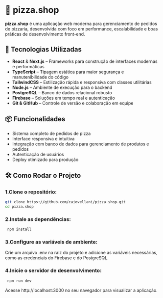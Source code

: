 # 🍕 pizza.shop

**pizza.shop** é uma aplicação web moderna para gerenciamento de pedidos de pizzaria, desenvolvida com foco em performance, escalabilidade e boas práticas de desenvolvimento front-end.

## 🚀 Tecnologias Utilizadas

- **React** & **Next.js** – Frameworks para construção de interfaces modernas e performáticas  
- **TypeScript** – Tipagem estática para maior segurança e manutenibilidade do código  
- **TailwindCSS** – Estilização rápida e responsiva com classes utilitárias  
- **Node.js** – Ambiente de execução para o backend  
- **PostgreSQL** – Banco de dados relacional robusto  
- **Firebase** – Soluções em tempo real e autenticação  
- **Git & GitHub** – Controle de versão e colaboração em equipe

## 📦 Funcionalidades

- Sistema completo de pedidos de pizza  
- Interface responsiva e intuitiva  
- Integração com banco de dados para gerenciamento de produtos e pedidos  
- Autenticação de usuários  
- Deploy otimizado para produção

## 🛠️ Como Rodar o Projeto

### 1.Clone o repositório:
```bash
git clone https://github.com/caiovellani/pizza.shop.git
cd pizza.shop
```

### 2.Instale as dependências:
```bash
 npm install
```
  	
### 3.Configure as variáveis de ambiente:
Crie um arquivo .env na raiz do projeto e adicione as variáveis necessárias, como as credenciais do Firebase e do PostgreSQL.

### 4.Inicie o servidor de desenvolvimento:
```bash
 npm run dev
```
  	
Acesse http://localhost:3000 no seu navegador para visualizar a aplicação.
